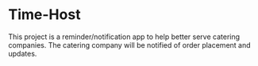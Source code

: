 # Time-Host
This project is  a reminder/notification app to help better serve catering companies. 
The catering company will be notified of order placement and updates.
